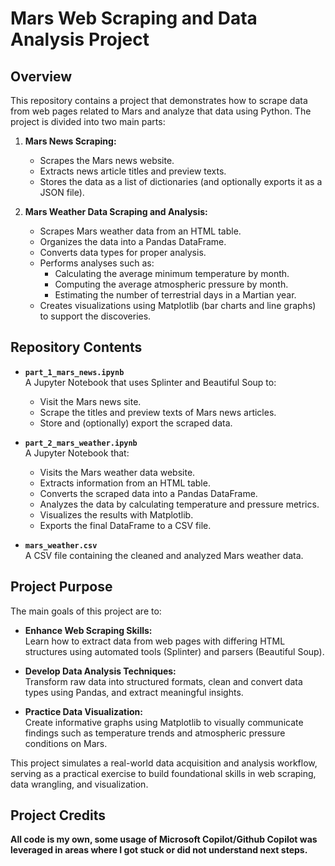 # Mars Web Scraping and Data Analysis Project

## Overview

This repository contains a project that demonstrates how to scrape data from web pages related to Mars and analyze that data using Python. The project is divided into two main parts:

1. **Mars News Scraping:**  
   - Scrapes the Mars news website.
   - Extracts news article titles and preview texts.
   - Stores the data as a list of dictionaries (and optionally exports it as a JSON file).

2. **Mars Weather Data Scraping and Analysis:**  
   - Scrapes Mars weather data from an HTML table.
   - Organizes the data into a Pandas DataFrame.
   - Converts data types for proper analysis.
   - Performs analyses such as:
     - Calculating the average minimum temperature by month.
     - Computing the average atmospheric pressure by month.
     - Estimating the number of terrestrial days in a Martian year.
   - Creates visualizations using Matplotlib (bar charts and line graphs) to support the discoveries.

## Repository Contents

- **`part_1_mars_news.ipynb`**  
  A Jupyter Notebook that uses Splinter and Beautiful Soup to:
  - Visit the Mars news site.
  - Scrape the titles and preview texts of Mars news articles.
  - Store and (optionally) export the scraped data.

- **`part_2_mars_weather.ipynb`**  
  A Jupyter Notebook that:
  - Visits the Mars weather data website.
  - Extracts information from an HTML table.
  - Converts the scraped data into a Pandas DataFrame.
  - Analyzes the data by calculating temperature and pressure metrics.
  - Visualizes the results with Matplotlib.
  - Exports the final DataFrame to a CSV file.

- **`mars_weather.csv`**  
  A CSV file containing the cleaned and analyzed Mars weather data.

## Project Purpose

The main goals of this project are to:

- **Enhance Web Scraping Skills:**  
  Learn how to extract data from web pages with differing HTML structures using automated tools (Splinter) and parsers (Beautiful Soup).

- **Develop Data Analysis Techniques:**  
  Transform raw data into structured formats, clean and convert data types using Pandas, and extract meaningful insights.

- **Practice Data Visualization:**  
  Create informative graphs using Matplotlib to visually communicate findings such as temperature trends and atmospheric pressure conditions on Mars.

This project simulates a real-world data acquisition and analysis workflow, serving as a practical exercise to build foundational skills in web scraping, data wrangling, and visualization.

## Project Credits

**All code is my own, some usage of Microsoft Copilot/Github Copilot was leveraged in areas where I got stuck or did not understand next steps.**  

